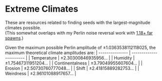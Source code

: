 # Extreme Climates
These are resources related to finding seeds with the largest-magnitude climates possible.<br>
(This somewhat overlaps with my Perlin noise reversal work with [1.18+ far spawns](../Far%20Spawns/1.18+).)

Given the maximum possible Perlin amplitude of &pm;1.0363538112118025, the maximum theoretical climate amplitudes are:
| --------------- | ----------------------- |
| Temperature     | &pm;2.30300846935956... |
| Humidity        | &pm;1.75467311951204... |
| Continentalness | &pm;3.79049955607604... |
| Erosion         | &pm;2.50730760777048... |
| Shift           | &pm;2.41815889282753... |
| Weirdness       | &pm;2.96101088917657... |